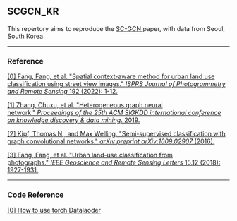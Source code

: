 ## SCGCN_KR
<p>This repertory aims to reproduce the <a href = "https://www.sciencedirect.com/science/article/abs/pii/S0924271622001988"> SC-GCN </a> paper, with data from Seoul, South Korea. </p>

---
### Reference 
[[0] Fang, Fang, et al. "Spatial context-aware method for urban land use classification using street view images." *ISPRS Journal of Photogrammetry and Remote Sensing* 192 (2022): 1-12.](https://www.sciencedirect.com/science/article/abs/pii/S0924271622001988)

[[1] Zhang, Chuxu, et al. "Heterogeneous graph neural network." *Proceedings of the 25th ACM SIGKDD international conference on knowledge discovery & data mining*. 2019.](https://arxiv.org/pdf/1909.10248.pdf)

[[2] Kipf, Thomas N., and Max Welling. "Semi-supervised classification with graph convolutional networks." *arXiv preprint arXiv:1609.02907* (2016).](https://arxiv.org/pdf/1609.02907.pdf)

[[3] Fang, Fang, et al. "Urban land-use classification from photographs." *IEEE Geoscience and Remote Sensing Letters* 15.12 (2018): 1927-1931.](https://ieeexplore.ieee.org/abstract/document/8447270)

---

### Code Reference
<a href = "https://tutorials.pytorch.kr/beginner/basics/data_tutorial.html"> [0] How to use torch Datalaoder </a>